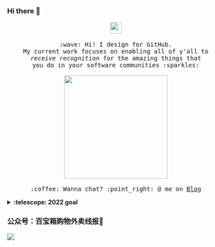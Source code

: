 ### Hi there 👋
<p align="center">
  <img src="https://cdn.jsdelivr.net/gh/Semporia/Semporia@master/image/Happy.gif" width="27px">
  <br><br>
  <samp>
    :wave: Hi! I design for GitHub.
    <br>My current work focuses on enabling all of y'all to
      <br><em>receive recognition</em> for the amazing things that
    <br>you do in your software communities :sparkles:<br><br>
    <img src="https://cdn.jsdelivr.net/gh/Semporia/Semporia@master/image/Pikachu.gif" width="240px" align="center">
    <br><br>:coffee: Wanna chat? :point_right: @ me on <a href="https://ruiyeclub.cn/">Blog</a>
  </samp>
</p>

<!--
[![Top Langs](https://github-readme-stats.vercel.app/api/top-langs/?username=ruiyeclub&langs_count=8&title_color=eb1f6a&icon_color=e28905&text_color=999999&bg_color=27282200)](https://github.com/ruiyeclub)
-->

<details>
  <summary><b>:telescope: 2022 goal</b></summary>
  <br>
  ✨世界和平✨
</details>

### 公众号：百宝箱购物外卖线报👋
<img src="https://komarev.com/ghpvc/?username=ruiyeclub&color=green">

<!--
<img alt="黄前久美子 ✕ 绫波丽 角色变换！" src="https://wx3.sinaimg.cn/large/4764ae2aly1gnl92syw60g20cg0b2whm.gif" width="224px">

[![最后的github统计](https://github-readme-stats.anuraghazra1.vercel.app/api?username=ruiyeclub&show_icons=true&title_color=fff&icon_color=79ff97&text_color=9f9f9f&bg_color=151515)](https://github.com/ruiyeclub/SpringBoot-Hello)
[![Top Langs](https://github-readme-stats.vercel.app/api/top-langs/?username=ruiyeclub&layout=compact&theme=radical)](https://github.com/ruiyeclub/SpringBoot-Hello)

**ruiyeclub/ruiyeclub** is a ✨ _special_ ✨ repository because its `README.md` (this file) appears on your GitHub profile.
-->

<!--
Here are some ideas to get you started:

- 🔭 I’m currently working on ...
- 🌱 I’m currently learning ...
- 👯 I’m looking to collaborate on ...
- 🤔 I’m looking for help with ...
- 💬 Ask me about ...
- 📫 How to reach me: ...
- 😄 Pronouns: ...
- ⚡ Fun fact: ...
-->

